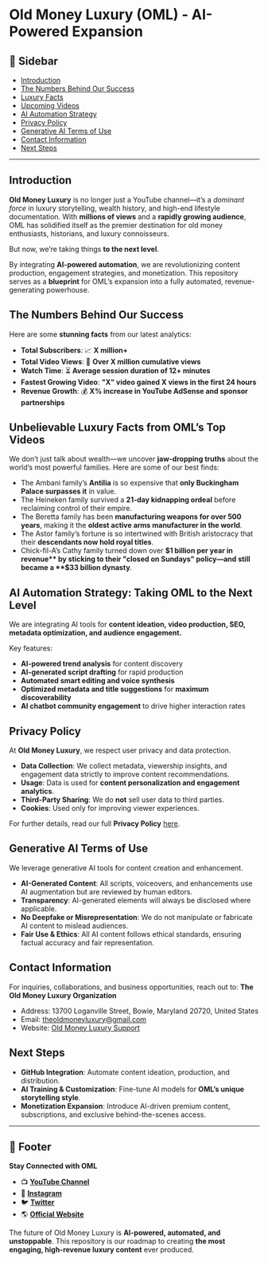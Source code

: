 # Old Money Luxury (OML) - AI-Powered Expansion

## 📌 Sidebar
- [Introduction](#introduction)
- [The Numbers Behind Our Success](#the-numbers-behind-our-success)
- [Luxury Facts](#unbelievable-luxury-facts-from-omls-top-videos)
- [Upcoming Videos](#upcoming-video-roadmap)
- [AI Automation Strategy](#ai-automation-strategy-taking-oml-to-the-next-level)
- [Privacy Policy](#privacy-policy)
- [Generative AI Terms of Use](#generative-ai-terms-of-use)
- [Contact Information](#contact-information)
- [Next Steps](#next-steps)

---

## Introduction
**Old Money Luxury** is no longer just a YouTube channel—it’s a *dominant force* in luxury storytelling, wealth history, and high-end lifestyle documentation. With **millions of views** and a **rapidly growing audience**, OML has solidified itself as the premier destination for old money enthusiasts, historians, and luxury connoisseurs.

But now, we’re taking things **to the next level**.

By integrating **AI-powered automation**, we are revolutionizing content production, engagement strategies, and monetization. This repository serves as a **blueprint** for OML’s expansion into a fully automated, revenue-generating powerhouse.

## The Numbers Behind Our Success
Here are some **stunning facts** from our latest analytics:

- **Total Subscribers**: 📈 **X million+**
- **Total Video Views**: 🎥 **Over X million cumulative views**
- **Watch Time**: ⏳ **Average session duration of 12+ minutes**
- **Fastest Growing Video**: **"X" video gained X views in the first 24 hours**
- **Revenue Growth**: 💰 **X% increase in YouTube AdSense and sponsor partnerships**

## Unbelievable Luxury Facts from OML’s Top Videos
We don’t just talk about wealth—we uncover **jaw-dropping truths** about the world’s most powerful families. Here are some of our best finds:

- The Ambani family’s **Antilia** is so expensive that **only Buckingham Palace surpasses it** in value.
- The Heineken family survived a **21-day kidnapping ordeal** before reclaiming control of their empire.
- The Beretta family has been **manufacturing weapons for over 500 years**, making it the **oldest active arms manufacturer in the world**.
- The Astor family’s fortune is so intertwined with British aristocracy that their **descendants now hold royal titles**.
- Chick-fil-A’s Cathy family turned down over **$1 billion per year in revenue** by sticking to their "closed on Sundays" policy—and still became a **$33 billion dynasty**.

## AI Automation Strategy: Taking OML to the Next Level
We are integrating AI tools for **content ideation, video production, SEO, metadata optimization, and audience engagement.**

Key features:
- **AI-powered trend analysis** for content discovery
- **AI-generated script drafting** for rapid production
- **Automated smart editing and voice synthesis**
- **Optimized metadata and title suggestions** for **maximum discoverability**
- **AI chatbot community engagement** to drive higher interaction rates

## Privacy Policy
At **Old Money Luxury**, we respect user privacy and data protection. 

- **Data Collection**: We collect metadata, viewership insights, and engagement data strictly to improve content recommendations.
- **Usage**: Data is used for **content personalization and engagement analytics**.
- **Third-Party Sharing**: We do **not** sell user data to third parties.
- **Cookies**: Used only for improving viewer experiences.

For further details, read our full **Privacy Policy** [here](#).

## Generative AI Terms of Use
We leverage generative AI tools for content creation and enhancement. 

- **AI-Generated Content**: All scripts, voiceovers, and enhancements use AI augmentation but are reviewed by human editors.
- **Transparency**: AI-generated elements will always be disclosed where applicable.
- **No Deepfake or Misrepresentation**: We do not manipulate or fabricate AI content to mislead audiences.
- **Fair Use & Ethics**: All AI content follows ethical standards, ensuring factual accuracy and fair representation.

## Contact Information
For inquiries, collaborations, and business opportunities, reach out to:
**The Old Money Luxury Organization**
- Address: 13700 Loganville Street, Bowie, Maryland 20720, United States
- Email: [theoldmoneyluxury@gmail.com](mailto:theoldmoneyluxury@gmail.com)
- Website: [Old Money Luxury Support](https://support.codexcreativestudio.com)

## Next Steps
- **GitHub Integration**: Automate content ideation, production, and distribution.
- **AI Training & Customization**: Fine-tune AI models for **OML’s unique storytelling style**.
- **Monetization Expansion**: Introduce AI-driven premium content, subscriptions, and exclusive behind-the-scenes access.

---

## 🔗 Footer
**Stay Connected with OML**
- 📺 **[YouTube Channel](https://www.youtube.com/@oldmoneyluxury)**
- 📸 **[Instagram](https://www.instagram.com/oldmoneyluxury)**
- 🐦 **[Twitter](https://twitter.com/oldmoneyluxury)**
- 🌎 **[Official Website](https://support.codexcreativestudio.com)**

The future of Old Money Luxury is **AI-powered, automated, and unstoppable**. This repository is our roadmap to creating **the most engaging, high-revenue luxury content** ever produced.

